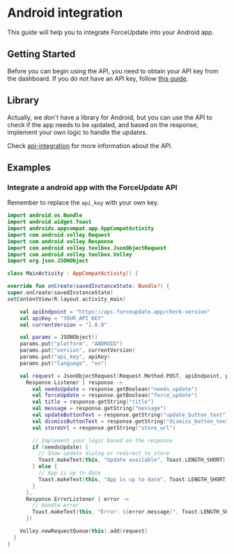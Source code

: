 # Android integration

This guide will help you to integrate ForceUpdate into your Android app.

## Getting Started

Before you can begin using the API, you need to obtain your API key from the dashboard. If you do not have an API key, follow [this guide](#api-key).

## Library

Actually, we don't have a library for Android, but you can use the API to check if the app needs to be updated, and based on the response, implement your own logic to handle the updates.

Check [api-integration](api-integration) for more information about the API.

## Examples

### Integrate a android app with the ForceUpdate API

Remember to replace the `api_key` with your own key.

```kotlin
import android.os.Bundle
import android.widget.Toast
import androidx.appcompat.app.AppCompatActivity
import com.android.volley.Request
import com.android.volley.Response
import com.android.volley.toolbox.JsonObjectRequest
import com.android.volley.toolbox.Volley
import org.json.JSONObject

class MainActivity : AppCompatActivity() {

override fun onCreate(savedInstanceState: Bundle?) {
super.onCreate(savedInstanceState)
setContentView(R.layout.activity_main)

    val apiEndpoint = "https://api.forceupdate.app/check-version"
    val apiKey = "YOUR_API_KEY"
    val currentVersion = "1.0.0"

    val params = JSONObject()
    params.put("platform", "ANDROID")
    params.put("version", currentVersion)
    params.put("api_key", apiKey)
    params.put("language", "en")

    val request = JsonObjectRequest(Request.Method.POST, apiEndpoint, params,
      Response.Listener { response ->
        val needsUpdate = response.getBoolean("needs_update")
        val forceUpdate = response.getBoolean("force_update")
        val title = response.getString("title")
        val message = response.getString("message")
        val updateButtonText = response.getString("update_button_text")
        val dismissButtonText = response.getString("dismiss_button_text")
        val storeUrl = response.getString("store_url")

        // Implement your logic based on the response
        if (needsUpdate) {
          // Show update dialog or redirect to store
          Toast.makeText(this, "Update available", Toast.LENGTH_SHORT).show()
        } else {
          // App is up to date
          Toast.makeText(this, "App is up to date", Toast.LENGTH_SHORT).show()
        }
      },
      Response.ErrorListener { error ->
        // Handle error
        Toast.makeText(this, "Error: ${error.message}", Toast.LENGTH_SHORT).show()
      })

    Volley.newRequestQueue(this).add(request)
  }
}
```
